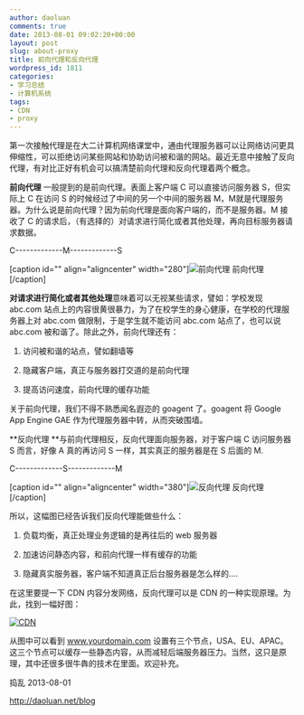 ```yaml
---
author: daoluan
comments: true
date: 2013-08-01 09:02:20+00:00
layout: post
slug: about-proxy
title: 前向代理和反向代理
wordpress_id: 1811
categories:
- 学习总结
- 计算机系统
tags:
- CDN
- proxy
---
```


第一次接触代理是在大二计算机网络课堂中，通由代理服务器可以让网络访问更具伸缩性，可以拒绝访问某些网站和协助访问被和谐的网站。最近无意中接触了反向代理，有对比正好有机会可以搞清楚前向代理和反向代理着两个概念。

**前向代理** 一般提到的是前向代理。表面上客户端 C 可以直接访问服务器 S，但实际上 C 在访问 S 的时候经过了中间的另一个中间的服务器 M，M就是代理服务器。为什么说是前向代理？因为前向代理是面向客户端的，而不是服务器。M 接收了 C 的请求后，（有选择的）对请求进行简化或者其他处理，再向目标服务器请求数据。


C-------------M-------------S




[caption id="" align="aligncenter" width="280"]![前向代理](http://upload.wikimedia.org/wikipedia/commons/thumb/b/bb/Proxy_concept_en.svg/280px-Proxy_concept_en.svg.png) 前向代理[/caption]

**对请求进行简化或者其他处理**意味着可以无视某些请求，譬如：学校发现 abc.com 站点上的内容很黄很暴力，为了在校学生的身心健康，在学校的代理服务器上对 abc.com 做限制，于是学生就不能访问 abc.com 站点了，也可以说 abc.com 被和谐了。除此之外，前向代理还有：



	
  1. 访问被和谐的站点，譬如翻墙等

	
  2. 隐藏客户端，真正与服务器打交道的是前向代理

	
  3. 提高访问速度，前向代理的缓存功能


关于前向代理，我们不得不熟悉闻名遐迩的 goagent 了。goagent 将 Google App Engine GAE 作为代理服务器中转，从而突破围墙。

**反向代理 **与前向代理相反，反向代理面向服务器，对于客户端 C 访问服务器 S 而言，好像 A 真的再访问 S 一样，其实真正的服务器是在 S 后面的 M.


C-------------S-------------M




[caption id="" align="aligncenter" width="380"]![反向代理](http://pic002.cnblogs.com/images/2011/42876/2011050410410734.jpg) 反向代理[/caption]

所以，这幅图已经告诉我们反向代理能做些什么：



	
  1. 负载均衡，真正处理业务逻辑的是再往后的 web 服务器

	
  2. 加速访问静态内容，和前向代理一样有缓存的功能

	
  3. 隐藏真实服务器，客户端不知道真正后台服务器是怎么样的....


在这里要提一下 CDN 内容分发网络，反向代理可以是 CDN 的一种实现原理。为此，找到一幅好图：


[![CDN](http://daoluan.net/blog/wp-content/uploads/2013/08/CDN.png)](http://daoluan.net/blog/wp-content/uploads/2013/08/CDN.png)


从图中可以看到 www.yourdomain.com 设置有三个节点，USA、EU、APAC。这三个节点可以缓存一些静态内容，从而减轻后端服务器压力。当然，这只是原理，其中还很多很牛犇的技术在里面。欢迎补充。

捣乱 2013-08-01

http://daoluan.net/blog
